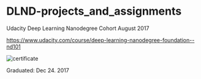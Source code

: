 # DLND-projects_and_assignments
Udacity Deep Learning Nanodegree Cohort August 2017 
  
https://www.udacity.com/course/deep-learning-nanodegree-foundation--nd101  

![certificate](https://user-images.githubusercontent.com/28078295/97538869-7597b500-1a04-11eb-8040-058ddc10abd9.jpg)
  
Graduated: Dec 24. 2017  
